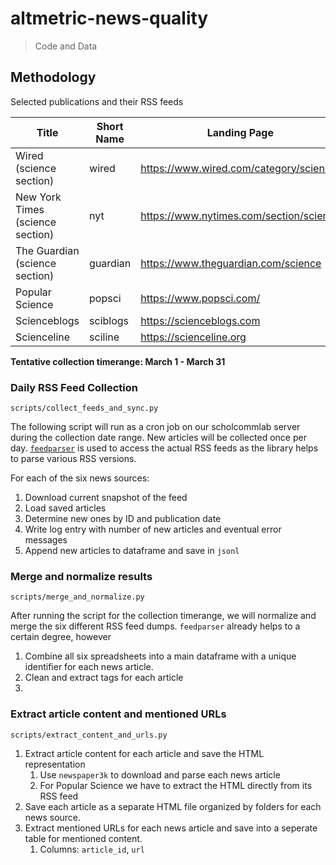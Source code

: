 # altmetric-news-quality

> Code and Data

## Methodology

Selected publications and their RSS feeds

| Title | Short Name | Landing Page | RSS Feed |
| --- | --- | --- | --- |
| Wired (science section) | wired | https://www.wired.com/category/science/ | https://www.wired.com/feed/category/science/latest/rss |
| New York Times (science section) | nyt | https://www.nytimes.com/section/science | https://rss.nytimes.com/services/xml/rss/nyt/Science.xml |
| The Guardian (science section) | guardian | https://www.theguardian.com/science | https://www.theguardian.com/science/rss |
| Popular Science | popsci | https://www.popsci.com/ | https://www.popsci.com/arcio/rss/ |
| Scienceblogs | sciblogs | https://scienceblogs.com | https://scienceblogs.com/rss.xml |
| Scienceline | sciline | https://scienceline.org | https://scienceline.org/feed |

**Tentative collection timerange: March 1 - March 31**

### Daily RSS Feed Collection

`scripts/collect_feeds_and_sync.py`

The following script will run as a cron job on our scholcommlab server during the collection date range. New articles will be collected once per day. [`feedparser`](https://pythonhosted.org/feedparser/) is used to access the actual RSS feeds as the library helps to parse various RSS versions.

For each of the six news sources:

1. Download current snapshot of the feed
2. Load saved articles
3. Determine new ones by ID and publication date
4. Write log entry with number of new articles and eventual error messages
5. Append new articles to dataframe and save in `jsonl`

### Merge and normalize results

`scripts/merge_and_normalize.py`

After running the script for the collection timerange, we will normalize and merge the six different RSS feed dumps. `feedparser` already helps to a certain degree, however

1. Combine all six spreadsheets into a main dataframe with a unique identifier for each news article.
2. Clean and extract tags for each article
3. 

### Extract article content and mentioned URLs

`scripts/extract_content_and_urls.py`

1. Extract article content for each article and save the HTML representation
   1. Use `newspaper3k` to download and parse each news article
   2. For Popular Science we have to extract the HTML directly from its RSS feed
2. Save each article as a separate HTML file organized by folders for each news source.
3. Extract mentioned URLs for each news article and save into a seperate table for mentioned content.
   1. Columns: `article_id`, `url`
